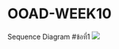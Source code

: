 # OOAD-WEEK10
Sequence Diagram
#ข้อที่1
![](http://www.plantuml.com/plantuml/img/SoWkIImgAStDuU8ABKujKj2rKmYkB2v9pRLIyCbFpypJ08dc9UQcwXGa5XUNvnUbQ79nGLGew08LWwIXIXK2YlAJKukB5SeJYnMAIvD1xBHIeC5S3gbvAI0h0000)
 
